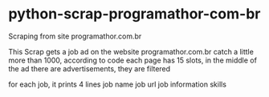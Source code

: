 # python-scrap-programathor-com-br
Scraping from site programathor.com.br


This Scrap gets a job ad on the website programathor.com.br
catch a little more than 1000, according to code
each page has 15 slots, in the middle of the ad there are advertisements, they are filtered 

for each job, it prints 4 lines
job name
job url
job information
skills
